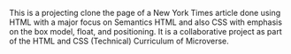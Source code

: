 This is a projecting clone the page of a New York Times article done using HTML with a major focus on Semantics HTML and also CSS with emphasis on the box model, float, and positioning. It is a collaborative project as part of the HTML and CSS (Technical) Curriculum of Microverse.
